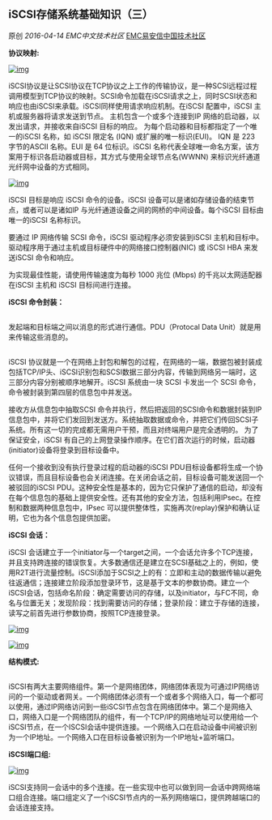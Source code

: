 ## iSCSI存储系统基础知识（三）

原创 *2016-04-14* *EMC中文技术社区* [EMC易安信中国技术社区](https://mp.weixin.qq.com/s?__biz=MjM5NjY0NzAwMg==&mid=2651770730&idx=3&sn=711d6e0512298685cc48ca5467e3410e&scene=21##)

**协议映射:**

 

[![img](http://mmbiz.qpic.cn/mmbiz/TztEwAzAQIWuvwibrrxmGa68yfLPib016XWaDAKn7BNQiaTCPozfPg4lFJoghicHiceHJ7iaEIshj0PaYibsQk4w4vy1Q/640?wx_fmt=png&tp=webp&wxfrom=5&wx_lazy=1)]()

 

iSCSI协议是让SCSI协议在TCP协议之上工作的传输协议，是一种SCSI远程过程调用模型到TCP协议的映射。SCSI命令加载在iSCSI请求之上，同时SCSI状态和响应也由iSCSI来承载。iSCSI同样使用请求响应机制。在iSCSI 配置中，iSCSI 主机或服务器将请求发送到节点。 主机包含一个或多个连接到IP 网络的启动器，以发出请求，并接收来自iSCSI 目标的响应。 为每个启动器和目标都指定了一个唯一的iSCSI 名称，如 iSCSI 限定名 (IQN) 或扩展的唯一标识(EUI)。 IQN 是 223 字节的ASCII 名称。EUI 是 64 位标识。iSCSI 名称代表全球唯一命名方案，该方案用于标识各启动器或目标，其方式与使用全球节点名(WWNN) 来标识光纤通道光纤网中设备的方式相同。

[![img](http://mmbiz.qpic.cn/mmbiz/TztEwAzAQIWuvwibrrxmGa68yfLPib016XHY00m1lZkSFpzypICFSSibvDNB0Ia6akibrBviaEMLXA50QicyM8paPVtw/640?wx_fmt=png&tp=webp&wxfrom=5&wx_lazy=1)]()

iSCSI 目标是响应 iSCSI 命令的设备。iSCSI 设备可以是诸如存储设备的结束节点，或者可以是诸如IP 与光纤通道设备之间的网桥的中间设备。每个iSCSI 目标由唯一的iSCSI 名称标识。

要通过 IP 网络传输 SCSI 命令，iSCSI 驱动程序必须安装到iSCSI 主机和目标中。驱动程序用于通过主机或目标硬件中的网络接口控制器(NIC) 或 iSCSI HBA 来发送iSCSI 命令和响应。

为实现最佳性能，请使用传输速度为每秒 1000 兆位 (Mbps) 的千兆以太网适配器在iSCSI 主机和 iSCSI 目标间进行连接。

 

**iSCSI 命令封装：**

[![img](data:image/gif;base64,iVBORw0KGgoAAAANSUhEUgAAAAEAAAABCAYAAAAfFcSJAAAADUlEQVQImWNgYGBgAAAABQABh6FO1AAAAABJRU5ErkJggg==)]()

发起端和目标端之间以消息的形式进行通信。PDU（Protocal Data Unit）就是用来传输这些消息的。

[![img](data:image/gif;base64,iVBORw0KGgoAAAANSUhEUgAAAAEAAAABCAYAAAAfFcSJAAAADUlEQVQImWNgYGBgAAAABQABh6FO1AAAAABJRU5ErkJggg==)]()

iSCSI 协议就是一个在网络上封包和解包的过程，在网络的一端，数据包被封装成包括TCP/IP头、iSCSI识别包和SCSI数据三部分内容，传输到网络另一端时，这三部分内容分别被顺序地解开。iSCSI 系统由一块 SCSI 卡发出一个 SCSI 命令，命令被封装到第四层的信息包中并发送。

 

接收方从信息包中抽取SCSI 命令并执行，然后把返回的SCSI命令和数据封装到IP信息包中，并将它们发回到发送方。系统抽取数据或命令，并把它们传回SCSI子系统。所有这一切的完成都无需用户干预，而且对终端用户是完全透明的。 为了保证安全，iSCSI 有自己的上网登录操作顺序。在它们首次运行的时候，启动器(initiator)设备将登录到目标设备中。

 

任何一个接收到没有执行登录过程的启动器的iSCSI PDU目标设备都将生成一个协议错误，而且目标设备也会关闭连接。在关闭会话之前，目标设备可能发送回一个被驳回的iSCSI PDU。这种安全性是基本的，因为它只保护了通信的启动，却没有在每个信息包的基础上提供安全性。还有其他的安全方法，包括利用IPsec。在控制和数据两种信息包中，IPsec 可以提供整体性，实施再次(replay)保护和确认证明，它也为各个信息包提供加密。

 

**iSCSI 会话：**

 

iSCSI 会话建立于一个initiator与一个target之间，一个会话允许多个TCP连接，并且支持跨连接的错误恢复。大多数通信还是建立在SCSI基础之上的，例如，使用R2T进行流量控制。iSCSI添加于SCSI之上的有：立即和主动的数据传输以避免往返通信；连接建立阶段添加登录环节，这是基于文本的参数协商。建立一个iSCSI会话，包括命名阶段：确定需要访问的存储，以及initiator，与FC不同，命名与位置无关；发现阶段：找到需要访问的存储；登录阶段：建立于存储的连接，读写之前首先进行参数协商，按照TCP连接登录。

[![img](http://mmbiz.qpic.cn/mmbiz/TztEwAzAQIWuvwibrrxmGa68yfLPib016X8sFZK0XmiaDrcbA32uiba38OG1LW7jdvibwlQzcgTZibKCWWt8EuHUggSw/640?wx_fmt=png&tp=webp&wxfrom=5&wx_lazy=1)]()

[![img](http://mmbiz.qpic.cn/mmbiz/TztEwAzAQIWuvwibrrxmGa68yfLPib016XkDWpmu1ibr1orEHsvw4BeAqyhzRt8sH3zL6kXAPtkhuTUUX9NHtDVLA/640?wx_fmt=png&tp=webp&wxfrom=5&wx_lazy=1)]()

 

**结构模式:**

 

[![img](data:image/gif;base64,iVBORw0KGgoAAAANSUhEUgAAAAEAAAABCAYAAAAfFcSJAAAADUlEQVQImWNgYGBgAAAABQABh6FO1AAAAABJRU5ErkJggg==)]()

iSCSI有两大主要网络组件。第一个是网络团体，网络团体表现为可通过IP网络访问的一个驱动或者网关。一个网络团体必须有一个或者多个网络入口，每一个都可以使用，通过IP网络访问到一些iSCSI节点包含在网络团体中。第二个是网络入口，网络入口是一个网络团队的组件，有一个TCP/IP的网络地址可以使用给一个iSCSI节点，在一个ISCSI会话中提供连接。一个网络入口在启动设备中间被识别为一个IP地址。一个网络入口在目标设备被识别为一个IP地址+监听端口。

 

**iSCSI端口组:**

[![img](http://mmbiz.qpic.cn/mmbiz/TztEwAzAQIWuvwibrrxmGa68yfLPib016XOy3viaPWLTxm22SDPMt5fclkWRf8BhXxwGTrdcHShFAFvNYfSB7D4xQ/640?wx_fmt=png&tp=webp&wxfrom=5&wx_lazy=1)]()

iSCSI支持同一会话中的多个连接。在一些实现中也可以做到同一会话中跨网络端口组合连接。端口组定义了一个iSCSI节点内的一系列网络端口，提供跨越端口的会话连接支持。